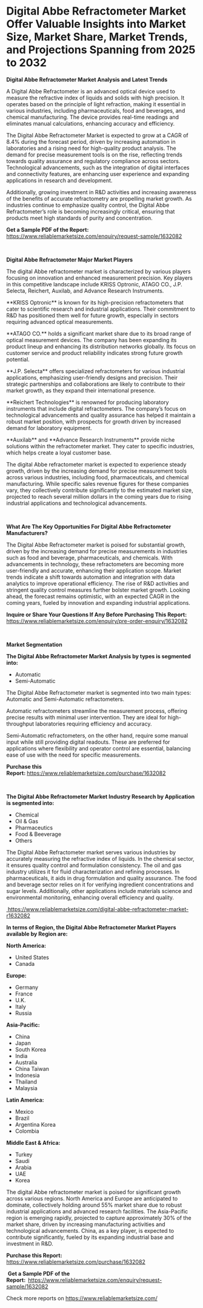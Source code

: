 <p><h1>Digital Abbe Refractometer Market Offer Valuable Insights into Market Size, Market Share, Market Trends, and Projections Spanning from 2025 to 2032</h1></p><p><strong>Digital Abbe Refractometer Market Analysis and Latest Trends</strong></p>
<p><p>A Digital Abbe Refractometer is an advanced optical device used to measure the refractive index of liquids and solids with high precision. It operates based on the principle of light refraction, making it essential in various industries, including pharmaceuticals, food and beverages, and chemical manufacturing. The device provides real-time readings and eliminates manual calculations, enhancing accuracy and efficiency.</p><p>The Digital Abbe Refractometer Market is expected to grow at a CAGR of 8.4% during the forecast period, driven by increasing automation in laboratories and a rising need for high-quality product analysis. The demand for precise measurement tools is on the rise, reflecting trends towards quality assurance and regulatory compliance across sectors. Technological advancements, such as the integration of digital interfaces and connectivity features, are enhancing user experience and expanding applications in research and development.</p><p>Additionally, growing investment in R&D activities and increasing awareness of the benefits of accurate refractometry are propelling market growth. As industries continue to emphasize quality control, the Digital Abbe Refractometer’s role is becoming increasingly critical, ensuring that products meet high standards of purity and concentration.</p></p>
<p><strong>Get a Sample PDF of the Report:&nbsp;</strong> <a href="https://www.reliablemarketsize.com/enquiry/request-sample/1632082?utm_campaign=3072&utm_medium=2&utm_source=Github&utm_content=ia&utm_term=10042025&utm_id=digital-abbe-refractometer">https://www.reliablemarketsize.com/enquiry/request-sample/1632082</a></p>
<p>&nbsp;</p>
<p><strong>Digital Abbe Refractometer Major Market Players</strong></p>
<p><p>The digital Abbe refractometer market is characterized by various players focusing on innovation and enhanced measurement precision. Key players in this competitive landscape include KRISS Optronic, ATAGO CO., J.P. Selecta, Reichert, Auxilab, and Advance Research Instruments.</p><p>**KRISS Optronic** is known for its high-precision refractometers that cater to scientific research and industrial applications. Their commitment to R&D has positioned them well for future growth, especially in sectors requiring advanced optical measurements.</p><p>**ATAGO CO.** holds a significant market share due to its broad range of optical measurement devices. The company has been expanding its product lineup and enhancing its distribution networks globally. Its focus on customer service and product reliability indicates strong future growth potential.</p><p>**J.P. Selecta** offers specialized refractometers for various industrial applications, emphasizing user-friendly designs and precision. Their strategic partnerships and collaborations are likely to contribute to their market growth, as they expand their international presence.</p><p>**Reichert Technologies** is renowned for producing laboratory instruments that include digital refractometers. The company’s focus on technological advancements and quality assurance has helped it maintain a robust market position, with prospects for growth driven by increased demand for laboratory equipment.</p><p>**Auxilab** and **Advance Research Instruments** provide niche solutions within the refractometer market. They cater to specific industries, which helps create a loyal customer base.</p><p>The digital Abbe refractometer market is expected to experience steady growth, driven by the increasing demand for precise measurement tools across various industries, including food, pharmaceuticals, and chemical manufacturing. While specific sales revenue figures for these companies vary, they collectively contribute significantly to the estimated market size, projected to reach several million dollars in the coming years due to rising industrial applications and technological advancements.</p></p>
<p>&nbsp;</p>
<p><strong>What Are The Key Opportunities For Digital Abbe Refractometer Manufacturers?</strong></p>
<p><p>The Digital Abbe Refractometer market is poised for substantial growth, driven by the increasing demand for precise measurements in industries such as food and beverage, pharmaceuticals, and chemicals. With advancements in technology, these refractometers are becoming more user-friendly and accurate, enhancing their application scope. Market trends indicate a shift towards automation and integration with data analytics to improve operational efficiency. The rise of R&D activities and stringent quality control measures further bolster market growth. Looking ahead, the forecast remains optimistic, with an expected CAGR in the coming years, fueled by innovation and expanding industrial applications.</p></p>
<p><strong>Inquire or Share Your Questions If Any Before Purchasing This Report:</strong> <a href="https://www.reliablemarketsize.com/enquiry/pre-order-enquiry/1632082?utm_campaign=3072&utm_medium=2&utm_source=Github&utm_content=ia&utm_term=10042025&utm_id=digital-abbe-refractometer">https://www.reliablemarketsize.com/enquiry/pre-order-enquiry/1632082</a></p>
<p>&nbsp;</p>
<p><strong>Market Segmentation</strong></p>
<p><strong>The Digital Abbe Refractometer Market Analysis by types is segmented into:</strong></p>
<p><ul><li>Automatic</li><li>Semi-Automatic</li></ul></p>
<p><p>The Digital Abbe Refractometer market is segmented into two main types: Automatic and Semi-Automatic refractometers. </p><p>Automatic refractometers streamline the measurement process, offering precise results with minimal user intervention. They are ideal for high-throughput laboratories requiring efficiency and accuracy. </p><p>Semi-Automatic refractometers, on the other hand, require some manual input while still providing digital readouts. These are preferred for applications where flexibility and operator control are essential, balancing ease of use with the need for specific measurements.</p></p>
<p><strong>Purchase this Report:&nbsp;</strong><a href="https://www.reliablemarketsize.com/purchase/1632082?utm_campaign=3072&utm_medium=2&utm_source=Github&utm_content=ia&utm_term=10042025&utm_id=digital-abbe-refractometer">https://www.reliablemarketsize.com/purchase/1632082</a></p>
<p>&nbsp;</p>
<p><strong>The Digital Abbe Refractometer Market Industry Research by Application is segmented into:</strong></p>
<p><ul><li>Chemical</li><li>Oil & Gas</li><li>Pharmaceutics</li><li>Food & Beeverage</li><li>Others</li></ul></p>
<p><p>The Digital Abbe Refractometer market serves various industries by accurately measuring the refractive index of liquids. In the chemical sector, it ensures quality control and formulation consistency. The oil and gas industry utilizes it for fluid characterization and refining processes. In pharmaceuticals, it aids in drug formulation and quality assurance. The food and beverage sector relies on it for verifying ingredient concentrations and sugar levels. Additionally, other applications include materials science and environmental monitoring, enhancing overall efficiency and quality.</p></p>
<p><a href="https://www.reliablemarketsize.com/digital-abbe-refractometer-market-r1632082?utm_campaign=3072&utm_medium=2&utm_source=Github&utm_content=ia&utm_term=10042025&utm_id=digital-abbe-refractometer">&nbsp;https://www.reliablemarketsize.com/digital-abbe-refractometer-market-r1632082</a></p>
<p><strong>In terms of Region, the Digital Abbe Refractometer Market Players available by Region are:</strong></p>
<p>
    <p> <strong> North America: </strong>
        <ul>
            <li>United States</li>
            <li>Canada</li>
        </ul>
        </p> 
    <p> <strong> Europe: </strong>
        <ul>
            <li>Germany</li>
            <li>France</li>
            <li>U.K.</li>
            <li>Italy</li>
            <li>Russia</li>
        </ul>
        </p> 
    <p> <strong> Asia-Pacific: </strong>
        <ul>
            <li>China</li>
            <li>Japan</li>
            <li>South Korea</li>
            <li>India</li>
            <li>Australia</li>
            <li>China Taiwan</li>
            <li>Indonesia</li>
            <li>Thailand</li>
            <li>Malaysia</li>
        </ul>
        </p> 
    <p> <strong> Latin America: </strong>
        <ul>
            <li>Mexico</li>
            <li>Brazil</li>
            <li>Argentina Korea</li>
            <li>Colombia</li>
        </ul>
        </p> 
    <p> <strong> Middle East & Africa: </strong>
        <ul>
            <li>Turkey</li>
            <li>Saudi</li>
            <li>Arabia</li>
            <li>UAE</li>
            <li>Korea</li>
        </ul>
    </p>
    </p>
<p><p>The digital Abbe refractometer market is poised for significant growth across various regions. North America and Europe are anticipated to dominate, collectively holding around 55% market share due to robust industrial applications and advanced research facilities. The Asia-Pacific region is emerging rapidly, projected to capture approximately 30% of the market share, driven by increasing manufacturing activities and technological advancements. China, as a key player, is expected to contribute significantly, fueled by its expanding industrial base and investment in R&D.</p></p>
<p><strong>Purchase this Report: </strong><a href="https://www.reliablemarketsize.com/purchase/1632082?utm_campaign=3072&utm_medium=2&utm_source=Github&utm_content=ia&utm_term=10042025&utm_id=digital-abbe-refractometer">https://www.reliablemarketsize.com/purchase/1632082</a></p>
<p>&nbsp;<strong>Get a Sample PDF of the Report:&nbsp;&nbsp;</strong><a href="https://www.reliablemarketsize.com/enquiry/request-sample/1632082?utm_campaign=3072&utm_medium=2&utm_source=Github&utm_content=ia&utm_term=10042025&utm_id=digital-abbe-refractometer">https://www.reliablemarketsize.com/enquiry/request-sample/1632082</a></p>
<p><strong></strong></p>
<p>Check more reports on <a href="https://www.reliablemarketsize.com/?utm_campaign=3072&utm_medium=2&utm_source=Github&utm_content=ia&utm_term=10042025&utm_id=digital-abbe-refractometer">https://www.reliablemarketsize.com/</a></p>